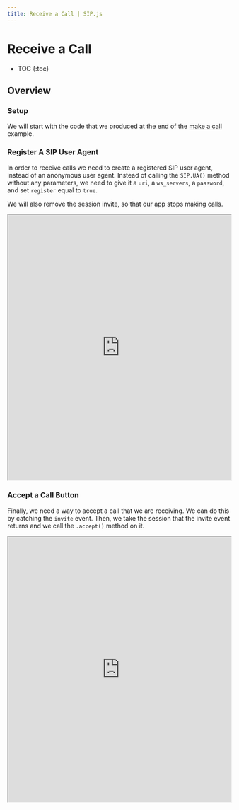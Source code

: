 ```yaml
---
title: Receive a Call | SIP.js
---
```


# Receive a Call

* TOC
{:toc}


## Overview

### Setup

We will start with the code that we produced at the end of the [make a call](/guides/make-call/) example.


### Register A SIP User Agent

In order to receive calls we need to create a registered SIP user agent, instead of an anonymous user agent.  Instead of calling the `SIP.UA()` method without any parameters, we need to give it a `uri`, a `ws_servers`, a `password`, and set `register` equal to `true`.

We will also remove the session invite, so that our app stops making calls.


<iframe
  style="width: 100%; height: 600px"
  src="http://jsfiddle.net/5aqm7/4/embedded/js,html,css,result/">
</iframe>

### Accept a Call Button

Finally, we need a way to accept a call that we are receiving.  We can do this by catching the `invite` event.  Then, we take the session that the invite event returns and we call the `.accept()` method on it.

<iframe
  style="width: 100%; height: 600px"
  src="http://jsfiddle.net/tEGgn/4/embedded/js,html,css,result/">
</iframe>

